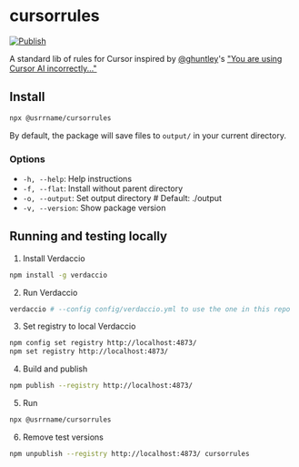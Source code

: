 # cursorrules

[![Publish](https://github.com/usrrname/cursorrules/actions/workflows/publish.yml/badge.svg)](https://github.com/usrrname/cursorrules/actions/workflows/publish.yml)

A standard lib of rules for Cursor inspired by [@ghuntley](https://github.com/ghuntley)'s ["You are using Cursor AI incorrectly..."](https://ghuntley.com/stdlib/)

## Install

```bash
npx @usrrname/cursorrules
```
By default, the package will save files to `output/` in your current directory.

### Options
- `-h, --help`: Help instructions
- `-f, --flat`: Install without parent directory
- `-o, --output`: Set output directory # Default: ./output
- `-v, --version`: Show package version


## Running and testing locally

1. Install Verdaccio
```bash
npm install -g verdaccio
```

2. Run Verdaccio
```bash
verdaccio # --config config/verdaccio.yml to use the one in this repo
```

3. Set registry to local Verdaccio
```bash
npm config set registry http://localhost:4873/
npm set registry http://localhost:4873/
```

4. Build and publish
```bash
npm publish --registry http://localhost:4873/
```

5. Run
```bash
npx @usrrname/cursorrules
```

6. Remove test versions
```bash
npm unpublish --registry http://localhost:4873/ cursorrules
```
